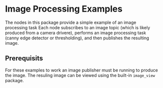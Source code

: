 # Image Processing Examples

The nodes in this package provide a simple example of an image processing task
Each node subscribes to an image topic (which is likely produced from a camera
drivere), performs an image processing task (canny edge detector or 
thresholding), and then publishes the resulting image.

## Prerequisits

For these examples to work an image publisher must be running to produce 
the image. The resuling image can be viewed using the built-in `image_view`
package.

